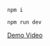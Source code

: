 `npm i`

`npm run dev`

[Demo Video](https://www.loom.com/share/679873963da6463095fd4334449ba62c?sid=b1efca91-ddf0-4455-89a0-63cc4bb06ccd)

